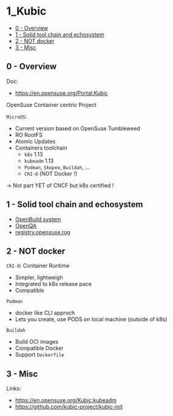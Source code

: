 # 1_Kubic

<!-- MarkdownTOC -->

- [0 - Overview](#0---overview)
- [1 - Solid tool chain and echosystem](#1---solid-tool-chain-and-echosystem)
- [2 - NOT docker](#2---not-docker)
- [3 - Misc](#3---misc)

<!-- /MarkdownTOC -->



## 0 - Overview

Doc:
- https://en.opensuse.org/Portal:Kubic

OpenSuse Container centric Project

`MicroOS`:
* Current version based on OpenSuse Tumbleweed
* RO RootFS
* Atomic Updates
* Containers toolchain
  - `k8s` 1.13
  - `kubeadm` 1.13
  - `Podman`, `Skopeo`, `Buildah`, ...
  - `CRI-O` (NOT Docker !)

-> Not part YET of CNCF but k8s certified !



## 1 - Solid tool chain and echosystem

- [OpenBuild system](https://build.opensuse.org)
- [OpenQA](https://openqa.opensuse.org/)
- [registry.opensuse.rog](https://registry.opensuse.org/cgi-bin/cooverview)



## 2 - NOT docker

`CRI-O`: Container Runtime
- Simpler, lightweigh
- Integrated to k8s release pace
- Compatible

`Podman`
- docker like CLI approch
- Lets you create, use PODS on local machine (outside of k8s)

`Buildah`
- Build OCI images
- Compatible Docker
- Support `Dockerfile`



## 3 - Misc

Links:
- https://en.opensuse.org/Kubic:kubeadm
- https://github.com/kubic-project/kubic-init
